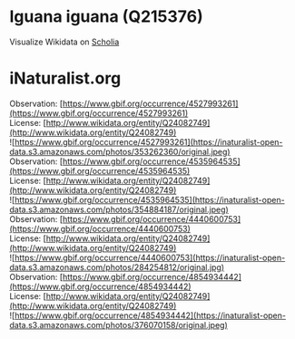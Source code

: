 
Iguana iguana (Q215376)
=======================
  
Visualize Wikidata on [Scholia](https://scholia.toolforge.org/taxon/Q215376)
# iNaturalist.org
  
Observation: [https://www.gbif.org/occurrence/4527993261](https://www.gbif.org/occurrence/4527993261)  
License: [http://www.wikidata.org/entity/Q24082749](http://www.wikidata.org/entity/Q24082749)  
![https://www.gbif.org/occurrence/4527993261](https://inaturalist-open-data.s3.amazonaws.com/photos/353262360/original.jpeg)  
Observation: [https://www.gbif.org/occurrence/4535964535](https://www.gbif.org/occurrence/4535964535)  
License: [http://www.wikidata.org/entity/Q24082749](http://www.wikidata.org/entity/Q24082749)  
![https://www.gbif.org/occurrence/4535964535](https://inaturalist-open-data.s3.amazonaws.com/photos/354884187/original.jpeg)  
Observation: [https://www.gbif.org/occurrence/4440600753](https://www.gbif.org/occurrence/4440600753)  
License: [http://www.wikidata.org/entity/Q24082749](http://www.wikidata.org/entity/Q24082749)  
![https://www.gbif.org/occurrence/4440600753](https://inaturalist-open-data.s3.amazonaws.com/photos/284254812/original.jpg)  
Observation: [https://www.gbif.org/occurrence/4854934442](https://www.gbif.org/occurrence/4854934442)  
License: [http://www.wikidata.org/entity/Q24082749](http://www.wikidata.org/entity/Q24082749)  
![https://www.gbif.org/occurrence/4854934442](https://inaturalist-open-data.s3.amazonaws.com/photos/376070158/original.jpeg)